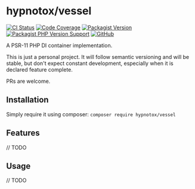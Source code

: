 # hypnotox/vessel

[![CI Status](https://github.com/hypnotox/vessel/actions/workflows/ci.yml/badge.svg)](https://github.com/hypnotox/vessel)
[![Code Coverage](https://codecov.io/gh/hypnotox/vessel/branch/main/graph/badge.svg?token=FrsdlOIbRo)](https://codecov.io/gh/hypnotox/vessel)
[![Packagist Version](https://badgen.net/packagist/v/hypnotox/vessel)](https://packagist.org/packages/hypnotox/pack)
[![Packagist PHP Version Support](https://badgen.net/packagist/php/hypnotox/vessel)](https://packagist.org/packages/hypnotox/pack)
[![GitHub](https://badgen.net/packagist/license/hypnotox/vessel)](/LICENSE.md)

A PSR-11 PHP DI container implementation.

This is just a personal project. It will follow semantic versioning and will be stable, but don't expect constant development, especially when it is declared feature complete.

PRs are welcome.

## Installation

Simply require it using composer: `composer require hypnotox/vessel`

## Features

// TODO

## Usage

// TODO
